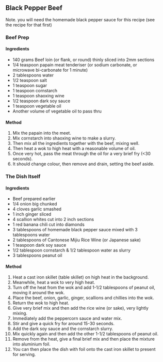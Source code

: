 ## Black Pepper Beef

Note. you will need the homemade black pepper sauce for this recipe (see the recipe for that first)

### Beef Prep

#### Ingredients

* 140 grams Beef loin (or flank, or round) thinly sliced into 2mm sections
* 1/4 teaspoon papain meat tenderiser (or sodium carbonate, or microwave bi-carbonate for 1 minute)
* 2 tablespoons water
* 1/2 teaspoon salt
* 1 teaspoon sugar
* 1 teaspoon cornstarch
* 1 teaspoon shaoxing wine
* 1/2 teaspoon dark soy sauce
* 1 teaspoon vegetable oil
* Another volume of vegetable oil to pass thru

#### Method

1. Mix the papain into the meet.
1. Mix cornstarch into shaoxing wine to make a slurry.
1. Then mix all the ingredients together with the beef, mixing well.
1. Then heat a wok to high heat with a reasonable volume of oil.
1. Once very hot, pass the meat through the oil for a very brief fry (<30 seconds).
1. It should change colour, then remove and drain, setting the beef aside.


### The Dish Itself

#### Ingredients

* Beef prepared earlier
* 1/4 onion big chunked
* 4 cloves garlic smashed
* 1 inch ginger sliced
* 4 scallion whites cut into 2 inch sections
* 1 red banana chili cut into diamonds
* 3 tablespoons of homemade black pepper sauce mixed with 3 tablespoons water
* 2 tablespoons of Cantonese Mijiu Rice Wine (or Japanese sake)
* 1 teaspoon dark soy sauce
* 1/2 tablespoon cornstarch & 1/2 tablespoon water as slurry
* 3 tablespoons peanut oil


#### Method

1. Heat a cast iron skillet (table skillet) on high heat in the background.
1. Meanwhile, heat a wok to very high heat.
1. Turn off the heat from the wok and add 1-1/2 tablespoons of peanut oil, moving it around the wok.
1. Place the beef, onion, garlic, ginger, scallions and chillies into the wok.
1. Return the wok to high heat.
1. Give very brief mix and then add the rice wine (or sake), very lightly mixing.
1. Immediately add the peppercorn sauce and water mix.
1. Stir and give a quick fry for around 15-30 seconds.
1. Add the dark soy sauce and the cornstarch slurry.
1. Mix quickly again and then add the other 1-1/2 tablespoons of peanut oil.
1. Remove from the heat, give a final brief mix and then place the mixture into aluminium foil.
1. You can then place the dish with foil onto the cast iron skillet to present for serving.
